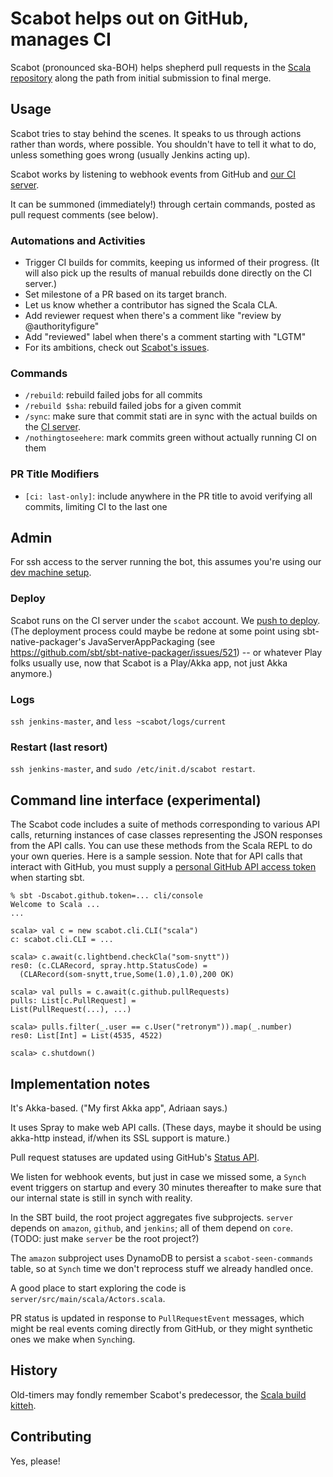 # Scabot helps out on GitHub, manages CI
Scabot (pronounced ska-BOH) helps shepherd pull requests in the [Scala repository](https://github.com/scala/scala) along the path from initial submission to final merge.

## Usage
Scabot tries to stay behind the scenes. It speaks to us through actions rather than words, where possible.
You shouldn't have to tell it what to do, unless something goes wrong (usually Jenkins acting up).

Scabot works by listening to webhook events from GitHub and [our CI server](https://scala-ci.typesafe.com).

It can be summoned (immediately!) through certain commands, posted as pull request comments (see below).

### Automations and Activities
  - Trigger CI builds for commits, keeping us informed of their progress. (It will also pick up the results of manual rebuilds done directly on the CI server.)
  - Set milestone of a PR based on its target branch.
  - Let us know whether a contributor has signed the Scala CLA.
  - Add reviewer request when there's a comment like "review by @authorityfigure"
  - Add "reviewed" label when there's a comment starting with "LGTM"
  - For its ambitions, check out [Scabot's issues](../../issues).

### Commands
  - `/rebuild`: rebuild failed jobs for all commits
  - `/rebuild $sha`: rebuild failed jobs for a given commit
  - `/sync`: make sure that commit stati are in sync with the actual builds on the [CI server](https://scala-ci.typesafe.com).
  - `/nothingtoseehere`: mark commits green without actually running CI on them

### PR Title Modifiers
  - `[ci: last-only]`: include anywhere in the PR title to avoid verifying all commits, limiting CI to the last one

## Admin
For ssh access to the server running the bot, this assumes you're using our [dev machine setup](https://github.com/scala/scala-jenkins-infra/blob/master/doc/client-setup.md).

### Deploy
Scabot runs on the CI server under the `scabot` account. We [push to deploy](../../issues/10). (The deployment process could maybe be redone at some point using sbt-native-packager's JavaServerAppPackaging (see https://github.com/sbt/sbt-native-packager/issues/521) -- or whatever Play folks usually use, now that Scabot is a Play/Akka app, not just Akka anymore.)

### Logs
`ssh jenkins-master`, and `less ~scabot/logs/current`

### Restart (last resort)
`ssh jenkins-master`, and `sudo /etc/init.d/scabot restart`.

## Command line interface (experimental)
The Scabot code includes a suite of methods corresponding to various
API calls, returning instances of case classes representing the
JSON responses from the API calls.  You can use these methods from the
Scala REPL to do your own queries. Here is a sample session.  Note
that for API calls that interact with GitHub, you must supply a
[personal GitHub API access token](https://help.github.com/articles/creating-an-access-token-for-command-line-use/)
when starting sbt.

```text
% sbt -Dscabot.github.token=... cli/console
Welcome to Scala ...
...

scala> val c = new scabot.cli.CLI("scala")
c: scabot.cli.CLI = ...

scala> c.await(c.lightbend.checkCla("som-snytt"))
res0: (c.CLARecord, spray.http.StatusCode) =
  (CLARecord(som-snytt,true,Some(1.0),1.0),200 OK)

scala> val pulls = c.await(c.github.pullRequests)
pulls: List[c.PullRequest] =
List(PullRequest(...), ...)

scala> pulls.filter(_.user == c.User("retronym")).map(_.number)
res0: List[Int] = List(4535, 4522)

scala> c.shutdown()
```

## Implementation notes
It's Akka-based.  ("My first Akka app", Adriaan says.)

It uses Spray to make web API calls.  (These days, maybe it should be using akka-http instead, if/when its SSL support is mature.)

Pull request statuses are updated using GitHub's [Status API](https://developer.github.com/v3/repos/statuses/).

We listen for webhook events, but just in case we missed some, a
`Synch` event triggers on startup and every 30 minutes thereafter
to make sure that our internal state is still in synch with reality.

In the SBT build, the root project aggregates five subprojects.
`server` depends on `amazon`, `github`, and `jenkins`; all of
them depend on `core`.  (TODO: just make `server` be the root project?)

The `amazon` subproject uses DynamoDB to persist a `scabot-seen-commands`
table, so at `Synch` time we don't reprocess stuff we already handled
once.

A good place to start exploring the code is
`server/src/main/scala/Actors.scala`.

PR status is updated in response to `PullRequestEvent` messages,
which might be real events coming directly from GitHub, or they might
synthetic ones we make when `Synch`ing.

## History
Old-timers may fondly remember Scabot's predecessor, the [Scala build kitteh](https://github.com/typesafehub/ghpullrequest-validator).

## Contributing
Yes, please!
